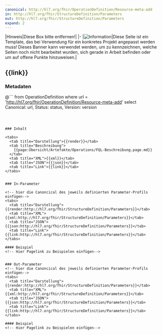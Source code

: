 ```yaml
---
canonical: http://hl7.org/fhir/OperationDefinition/Resource-meta-add
in: http://hl7.org/fhir/StructureDefinition/Parameters
out: http://hl7.org/fhir/StructureDefinition/Parameters
expand: 2
---
```

|Hinweis|Diese Box bitte entfernen!|
|-
|![Information](https://wiki.hl7.de/images/thumb/Under_construction_icon-blue.svg/100px-Under_construction_icon-blue.svg.png)|Diese Seite ist ein Template, das bei Verwendung für ein konkretes Projekt angepasst werden muss! Dieses Banner kann verwendet werden, um zu kennzeichnen, welche Seiten noch nicht bearbeitet wurden, sich gerade in Arbeit befinden oder um auf offene Punkte hinzuweisen.|

## {{link}}

### Metadaten

@```
from
	OperationDefinition
where
	url = 'http://hl7.org/fhir/OperationDefinition/Resource-meta-add'
select
	Canonical: url, Status: status, Version: version
```



### Inhalt

<tabs>
  <tab title="Darstellung">{{render}}</tab>
  <tab title="Beschreibung"> 
    {{page:Übersicht/Artefakte/Operations/FQL-Beschreibung.page.md}}
  </tab>
  <tab title="XML">{{xml}}</tab>
  <tab title="JSON">{{json}}</tab>
  <tab title="Link">{{link}}</tab>
</tabs>


### In-Parameter

<!-- hier die Canoncical des jeweils definierten Parameter-Profils einfügen-->
<tabs>
  <tab title="Darstellung">{{render:http://hl7.org/fhir/StructureDefinition/Parameters}}</tab>
  <tab title="XML">{{xml:http://hl7.org/fhir/StructureDefinition/Parameters}}</tab>
  <tab title="JSON">{{json:http://hl7.org/fhir/StructureDefinition/Parameters}}</tab>
  <tab title="Link">{{link:http://hl7.org/fhir/StructureDefinition/Parameters}}</tab>
</tabs>

#### Beispiel
<!-- Hier Pagelink zu Beispielen einfügen-->


### Out-Parameter
<!-- hier die Canoncical des jeweils definierten Parameter-Profils einfügen-->
<tabs>
  <tab title="Darstellung">{{render:http://hl7.org/fhir/StructureDefinition/Parameters}}</tab>
  <tab title="XML">{{xml:http://hl7.org/fhir/StructureDefinition/Parameters}}</tab>
  <tab title="JSON">{{json:http://hl7.org/fhir/StructureDefinition/Parameters}}</tab>
  <tab title="Link">{{link:http://hl7.org/fhir/StructureDefinition/Parameters}}</tab>
</tabs>

#### Beispiel
<!-- Hier Pagelink zu Beispielen einfügen-->
